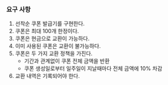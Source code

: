 ### 요구 사항

1. 선착순 쿠폰 발급기를 구현한다.
2. 쿠폰은 최대 100개 한정이다.
3. 쿠폰은 현금으로 교환이 가능하다.
4. 이미 사용된 쿠폰은 교환이 불가능하다.
5. 쿠폰은 두 가지 교환 정책을 가진다.
    - 기간과 관계없이 쿠폰 전체 금액을 반환
    - 쿠폰 생성일로부터 일주일이 지날때마다 전체 금액에 10% 차감
6. 교환 내역은 기록되어야 한다.
